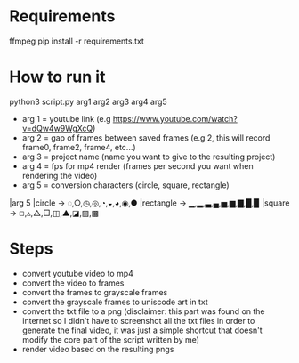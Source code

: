 # Requirements
  ffmpeg
  pip install -r requirements.txt

# How to run it

python3 script.py arg1 arg2 arg3 arg4 arg5

* arg 1 = youtube link (e.g https://www.youtube.com/watch?v=dQw4w9WgXcQ)
* arg 2 = gap of frames between saved frames (e.g 2, this will record frame0, frame2, frame4, etc...)
* arg 3 = project name (name you want to give to the resulting project)
* arg 4 = fps for mp4 render (frames per second you want when rendering the video)
* arg 5 = conversion characters (circle, square, rectangle)

|arg 5
|circle    -> ◌,○,◷,◎,◔,◒,◕,◉,●
|rectangle -> ▁,▂,▃,▄,▅,▆,▇,█,▉
|square    -> ◽︎,▵,△,□,◫,▲,◪,▨,▩


# Steps

* convert youtube video to mp4
* convert the video to frames
* convert the frames to grayscale frames
* convert the grayscale frames to uniscode art in txt
* convert the txt file to a png (disclaimer: this part was found on the internet so I didn't have to screenshot all the txt files in order to generate the final video, it was just a simple shortcut that doesn't modify the core part of the script written by me)
* render video based on the resulting pngs
